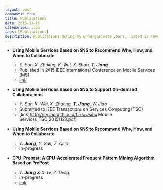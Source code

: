 ```yaml
---
layout: post
comments: true
title: Publications
date: 2015-12-15
categories: blog
tags: [Publications]
description: Publications during my undergraduate years, listed in reverse chronical order
---
```


- **Using Mobile Services Based on SNS to Recommend Who, How, and When to Collaborate**
	- _Y. Sun, X. Zhuang, K. Wei, X. Shan, **T. Jiang**_
	- Published in 2015 IEEE International Conference on Mobile Services (MS)
	- [link](http://jtyuan.github.io/files/07226667.pdf)

- **Using Mobile Services Based on SNS to Support On-demand Collaborations**
	- _Y. Sun, K. Wei, X. Zhuang, **T. Jiang**, W. Jiao_
	- Submitted to IEEE Transactions on Services Computing (TSC)
	- [link](http://jtyuan.github.io/files/Using Mobile Services_TSC_20151128.pdf)

- **Using Mobile Services Based on SNS to Recommend Who, How, and When to Collaborate**
	- _**T. Jiang**, Y. Sun, Z. Qiao_
	- In-progress

- **GPU-Prepost: A GPU-Accelerated Frequent Pattern Mining Algorithm Based on PrePost**
	- _**T. Jiang** & X. Lv, Z. Deng_
	- In-progress
	- [link](http://jtyuan.github.io/files/gpu-prepost.pdf)

